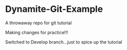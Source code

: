 # Dynamite-Git-Example
A throwaway repo for git tutorial

Making changes for practice!!!

Switched to Develop branch...just to spice up the tutorial
